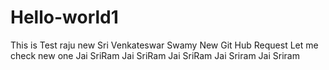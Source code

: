 # Hello-world1
This is Test raju new
Sri Venkateswar Swamy
New Git Hub Request
Let me check new one
Jai SriRam
Jai SriRam
Jai SriRam
Jai Sriram
Jai Sriram

